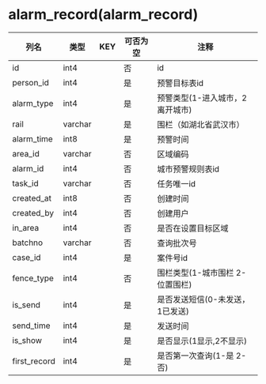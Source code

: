 # alarm_record(alarm_record)
| 列名   | 类型   | KEY  | 可否为空 | 注释   |
| ---- | ---- | ---- | ---- | ---- |
|id|int4||否|id|
|person_id|int4||是|预警目标表id|
|alarm_type|int4||是|预警类型(1-进入城市，2离开城市)|
|rail|varchar||是|围栏（如湖北省武汉市）|
|alarm_time|int8||是|预警时间|
|area_id|varchar||否|区域编码|
|alarm_id|int4||否|城市预警规则表id|
|task_id|varchar||否|任务唯一id|
|created_at|int8||否|创建时间|
|created_by|int4||否|创建用户|
|in_area|int4||否|是否在设置目标区域|
|batchno|varchar||否|查询批次号|
|case_id|int4||是|案件号id|
|fence_type|int4||否|围栏类型(1-城市围栏 2-位置围栏)|
|is_send|int4||是|是否发送短信(0-未发送，1已发送)|
|send_time|int4||是|发送时间|
|is_show|int4||是|是否显示(1显示,2不显示)|
|first_record|int4||是|是否第一次查询(1-是 2-否)|

